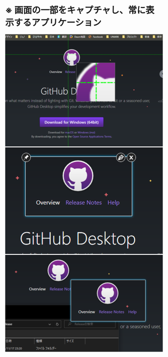 # ※ 画面の一部をキャプチャし、常に表示するアプリケーション

![Sample1](https://github.com/HandaJun/CaptureFloat/blob/main/sample/Sample1.png)
![Sample2](https://github.com/HandaJun/CaptureFloat/blob/main/sample/Sample2.png)
![Sample3](https://github.com/HandaJun/CaptureFloat/blob/main/sample/Sample3.png)
